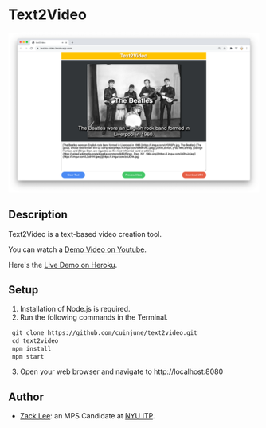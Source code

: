 # Text2Video
<img src="screenshot.png" alt="screenshot" width="1000"/>

## Description

Text2Video is a text-based video creation tool.

You can watch a [Demo Video on Youtube](https://youtu.be/eeaVmDJ5-BE).

Here's the [Live Demo on Heroku](https://text-to-video.herokuapp.com/).

## Setup

1. Installation of Node.js is required.
2. Run the following commands in the Terminal.
```
 git clone https://github.com/cuinjune/text2video.git
 cd text2video
 npm install
 npm start
```
3. Open your web browser and navigate to http://localhost:8080

## Author
* [Zack Lee](https://www.cuinjune.com/about): an MPS Candidate at [NYU ITP](https://itp.nyu.edu).
